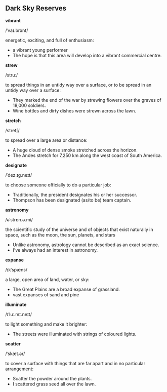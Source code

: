 ## Dark Sky Reserves

**vibrant**

/ˈvaɪ.brənt/

energetic, exciting, and full of enthusiasm:

* a vibrant young performer
* The hope is that this area will develop into a vibrant commercial centre.

**strew**

/struː/ 

to spread things in an untidy way over a surface, or to be spread in an untidy way over a surface:

* They marked the end of the war by strewing flowers over the graves of 18,000 soldiers.
* Wine bottles and dirty dishes were strewn across the lawn.

**stretch**

/stretʃ/

to spread over a large area or distance:

* A huge cloud of dense smoke stretched across the horizon.
* The Andes stretch for 7,250 km along the west coast of South America.

**designate**

/ˈdez.ɪɡ.neɪt/

to choose someone officially to do a particular job:

* Traditionally, the president designates his or her successor.
* Thompson has been designated (as/to be) team captain.

**astronomy**

/əˈstrɒn.ə.mi/

the scientific study of the universe and of objects that exist naturally in space, such as the moon, the sun, planets, and stars

* Unlike astronomy, astrology cannot be described as an exact science.
* I've always had an interest in astronomy.

**expanse**

/ɪkˈspæns/ 

a large, open area of land, water, or sky:

* The Great Plains are a broad expanse of grassland.
* vast expanses of sand and pine

**illuminate**

/ɪˈluː.mɪ.neɪt/

to light something and make it brighter:

* The streets were illuminated with strings of coloured lights.

**scatter**

/ˈskæt.ər/

to cover a surface with things that are far apart and in no particular arrangement:

* Scatter the powder around the plants.
* I scattered grass seed all over the lawn.
